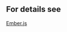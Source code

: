 
<h2>For details see </h2>
<a href="https://prezi.com/view/YhVC7Rx6F4AwuuMpqBqB/"> Ember.js</a>
     




